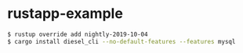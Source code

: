 # rustapp-example

```sh
$ rustup override add nightly-2019-10-04
$ cargo install diesel_cli --no-default-features --features mysql
```
